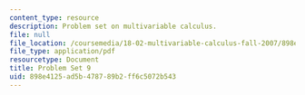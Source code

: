 ```yaml
---
content_type: resource
description: Problem set on multivariable calculus.
file: null
file_location: /coursemedia/18-02-multivariable-calculus-fall-2007/898e4125ad5b478789b2ff6c5072b543_ps9.pdf
file_type: application/pdf
resourcetype: Document
title: Problem Set 9
uid: 898e4125-ad5b-4787-89b2-ff6c5072b543
---
```

